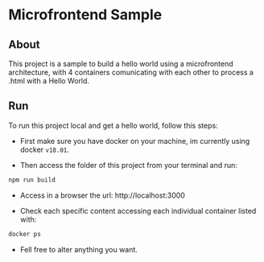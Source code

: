 # Microfrontend Sample

## About

This project is a sample to build a hello world using a microfrontend architecture, with 4 containers comunicating with each other to process a .html with a Hello World.

## Run

To run this project local and get a hello world, follow this steps:

- First make sure you have docker on your machine, im currently using docker `v18.01`.

- Then access the folder of this project from your terminal and run:

```bash
npm run build
```

- Access in a browser the url:
  http://localhost:3000

- Check each specific content accessing each individual container listed with:

```bash
docker ps
```

- Fell free to alter anything you want.
